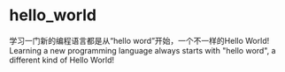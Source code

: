 # hello_world
学习一门新的编程语言都是从“hello word”开始，一个不一样的Hello World!
Learning a new programming language always starts with "hello word", a different kind of Hello World!